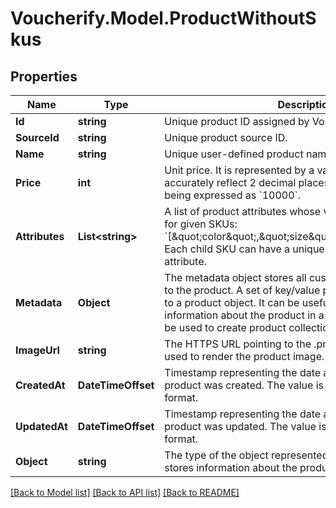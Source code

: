 # Voucherify.Model.ProductWithoutSkus

## Properties

Name | Type | Description | Notes
------------ | ------------- | ------------- | -------------
**Id** | **string** | Unique product ID assigned by Voucherify. | [optional] 
**SourceId** | **string** | Unique product source ID. | [optional] 
**Name** | **string** | Unique user-defined product name. | [optional] 
**Price** | **int** | Unit price. It is represented by a value multiplied by 100 to accurately reflect 2 decimal places, such as &#x60;$100.00&#x60; being expressed as &#x60;10000&#x60;. | [optional] 
**Attributes** | **List&lt;string&gt;** | A list of product attributes whose values you can customize for given SKUs: &#x60;[\&quot;color\&quot;,\&quot;size\&quot;,\&quot;ranking\&quot;]&#x60;. Each child SKU can have a unique value for a given attribute. | [optional] 
**Metadata** | **Object** | The metadata object stores all custom attributes assigned to the product. A set of key/value pairs that you can attach to a product object. It can be useful for storing additional information about the product in a structured format. It can be used to create product collections. | [optional] 
**ImageUrl** | **string** | The HTTPS URL pointing to the .png or .jpg file that will be used to render the product image. | [optional] 
**CreatedAt** | **DateTimeOffset** | Timestamp representing the date and time when the product was created. The value is shown in the ISO 8601 format. | [optional] 
**UpdatedAt** | **DateTimeOffset** | Timestamp representing the date and time when the product was updated. The value is shown in the ISO 8601 format. | [optional] 
**Object** | **string** | The type of the object represented by JSON. This object stores information about the product. | [optional] [default to ObjectEnum.Product]

[[Back to Model list]](../../README.md#documentation-for-models) [[Back to API list]](../../README.md#documentation-for-api-endpoints) [[Back to README]](../../README.md)

